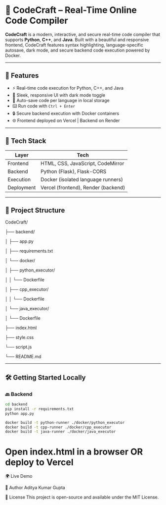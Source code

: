 # 🚀 CodeCraft – Real-Time Online Code Compiler

**CodeCraft** is a modern, interactive, and secure real-time code compiler that supports **Python**, **C++**, and **Java**. Built with a beautiful and responsive frontend, CodeCraft features syntax highlighting, language-specific autosave, dark mode, and secure backend code execution powered by Docker.

---

## 🌟 Features

- ⚡ Real-time code execution for Python, C++, and Java
- 🎨 Sleek, responsive UI with dark mode toggle
- 💾 Auto-save code per language in local storage
- ⌨️ Run code with `Ctrl + Enter`
- 🔒 Secure backend execution with Docker containers
- 🌐 Frontend deployed on Vercel | Backend on Render

---

## 🔧 Tech Stack

| Layer     | Tech                             |
|-----------|----------------------------------|
| Frontend  | HTML, CSS, JavaScript, CodeMirror |
| Backend   | Python (Flask), Flask-CORS        |
| Execution | Docker (isolated language runners) |
| Deployment| Vercel (frontend), Render (backend) |

---

## 📂 Project Structure

CodeCraft/

├── backend/

│ ├── app.py

│ ├── requirements.txt

│ └── docker/

│ ├── python_executor/

│ │ └── Dockerfile

│ ├── cpp_executor/

│ │ └── Dockerfile

│ └── java_executor/

│ └── Dockerfile

├── index.html

├── style.css

└── script.js

└── README.md


---

## 🛠 Getting Started Locally

### 🔙 Backend

```bash
cd backend
pip install -r requirements.txt
python app.py

docker build -t python-runner ./docker/python_executor
docker build -t cpp-runner ./docker/cpp_executor
docker build -t java-runner ./docker/java_executor

```


# Open index.html in a browser OR deploy to Vercel
🌍 Live Demo


🙌 Author
Aditya Kumar Gupta


📜 License
This project is open-source and available under the MIT License.

